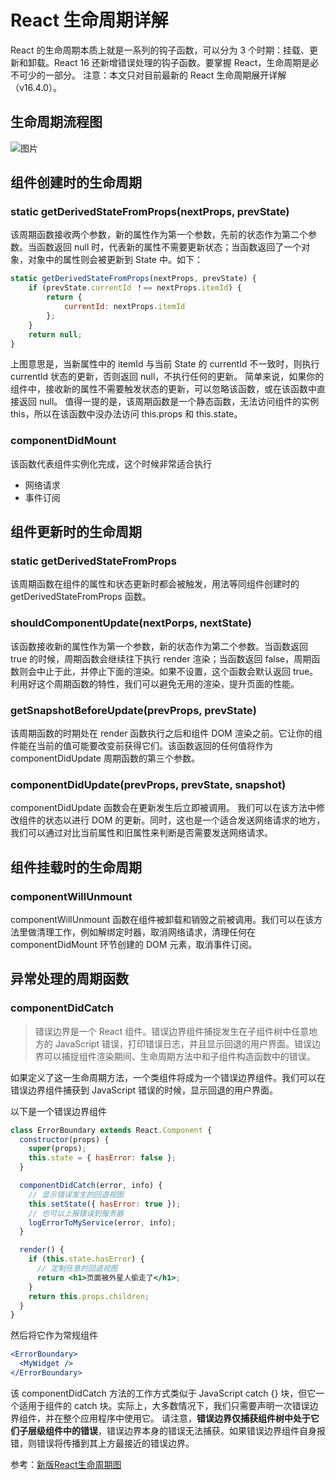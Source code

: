 # React 生命周期详解

React 的生命周期本质上就是一系列的钩子函数，可以分为 3 个时期：挂载、更新和卸载。React 16 还新增错误处理的钩子函数。要掌握 React，生命周期是必不可少的一部分。
注意：本文只对目前最新的 React 生命周期展开详解（v16.4.0）。

## 生命周期流程图

![图片](https://p.qpic.cn/qqconadmin/0/9089fc283c82442f955ad840576c207d/0)

## 组件创建时的生命周期

### static getDerivedStateFromProps(nextProps, prevState)

该周期函数接收两个参数，新的属性作为第一个参数，先前的状态作为第二个参数。当函数返回 null 时，代表新的属性不需要更新状态；当函数返回了一个对象，对象中的属性则会被更新到 State 中。如下：

```jsx
static getDerivedStateFromProps(nextProps, prevState) {
    if (prevState.currentId ！== nextProps.itemId) {
        return {
            currentId: nextProps.itemId
        };
    }
    return null;
}
```

上图意思是，当新属性中的 itemId 与当前 State 的 currentId 不一致时，则执行 currentId 状态的更新，否则返回 null，不执行任何的更新。
简单来说，如果你的组件中，接收新的属性不需要触发状态的更新，可以忽略该函数，或在该函数中直接返回 null。
值得一提的是，该周期函数是一个静态函数，无法访问组件的实例 this，所以在该函数中没办法访问 this.props 和 this.state。

### componentDidMount

该函数代表组件实例化完成，这个时候非常适合执行

- 网络请求
- 事件订阅

## 组件更新时的生命周期

### static getDerivedStateFromProps

该周期函数在组件的属性和状态更新时都会被触发，用法等同组件创建时的 getDerivedStateFromProps 函数。

### shouldComponentUpdate(nextPorps, nextState)

该函数接收新的属性作为第一个参数，新的状态作为第二个参数。当函数返回 true 的时候，周期函数会继续往下执行 render 渲染；当函数返回 false，周期函数则会中止于此，并停止下面的渲染。如果不设置，这个函数会默认返回 true。
利用好这个周期函数的特性，我们可以避免无用的渲染，提升页面的性能。

### getSnapshotBeforeUpdate(prevProps, prevState)

该周期函数的时期处在 render 函数执行之后和组件 DOM 渲染之前。它让你的组件能在当前的值可能要改变前获得它们。该函数返回的任何值将作为 componentDidUpdate 周期函数的第三个参数。

### componentDidUpdate(prevProps, prevState, snapshot)

componentDidUpdate 函数会在更新发生后立即被调用。
我们可以在该方法中修改组件的状态以进行 DOM 的更新。同时，这也是一个适合发送网络请求的地方，我们可以通过对比当前属性和旧属性来判断是否需要发送网络请求。

## 组件挂载时的生命周期

### componentWillUnmount

componentWillUnmount 函数在组件被卸载和销毁之前被调用。我们可以在该方法里做清理工作，例如解绑定时器，取消网络请求，清理任何在 componentDidMount 环节创建的 DOM 元素，取消事件订阅。

## 异常处理的周期函数

### componentDidCatch

> 错误边界是一个 React 组件。错误边界组件捕捉发生在子组件树中任意地方的 JavaScript 错误，打印错误日志，并且显示回退的用户界面。错误边界可以捕捉组件渲染期间、生命周期方法中和子组件构造函数中的错误。

如果定义了这一生命周期方法，一个类组件将成为一个错误边界组件。我们可以在错误边界组件捕获到 JavaScript 错误的时候，显示回退的用户界面。

以下是一个错误边界组件

```jsx
class ErrorBoundary extends React.Component {
  constructor(props) {
    super(props);
    this.state = { hasError: false };
  }

  componentDidCatch(error, info) {
    // 显示错误发生的回退视图
    this.setState({ hasError: true });
    // 也可以上报错误到服务器
    logErrorToMyService(error, info);
  }

  render() {
    if (this.state.hasError) {
      // 定制任意的回退视图
      return <h1>页面被外星人偷走了</h1>;
    }
    return this.props.children;
  }
}
```

然后将它作为常规组件

```jsx
<ErrorBoundary>
  <MyWidget />
</ErrorBoundary>
```

该 componentDidCatch 方法的工作方式类似于 JavaScript catch {} 块，但它一个适用于组件的 catch 块。实际上，大多数情况下，我们只需要声明一次错误边界组件，并在整个应用程序中使用它。
请注意，**错误边界仅捕获组件树中处于它们子层级组件中的错误**，错误边界本身的错误无法捕获。如果错误边界组件自身报错，则错误将传播到其上方最接近的错误边界。



参考：[新版React生命周期图](http://projects.wojtekmaj.pl/react-lifecycle-methods-diagram/)
